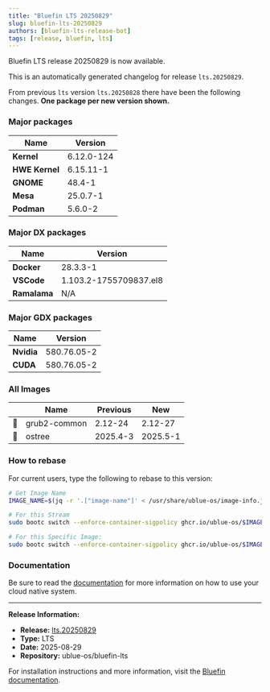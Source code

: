 ```yaml
---
title: "Bluefin LTS 20250829"
slug: bluefin-lts-20250829
authors: [bluefin-lts-release-bot]
tags: [release, bluefin, lts]
---
```


Bluefin LTS release 20250829 is now available.

<!--truncate-->

This is an automatically generated changelog for release `lts.20250829`.

From previous `lts` version `lts.20250828` there have been the following changes. **One package per new version shown.**

### Major packages

| Name           | Version    |
| -------------- | ---------- |
| **Kernel**     | 6.12.0-124 |
| **HWE Kernel** | 6.15.11-1  |
| **GNOME**      | 48.4-1     |
| **Mesa**       | 25.0.7-1   |
| **Podman**     | 5.6.0-2    |

### Major DX packages

| Name         | Version                |
| ------------ | ---------------------- |
| **Docker**   | 28.3.3-1               |
| **VSCode**   | 1.103.2-1755709837.el8 |
| **Ramalama** | N/A                    |

### Major GDX packages

| Name       | Version     |
| ---------- | ----------- |
| **Nvidia** | 580.76.05-2 |
| **CUDA**   | 580.76.05-2 |

### All Images

|     | Name         | Previous | New      |
| --- | ------------ | -------- | -------- |
| 🔄  | grub2-common | 2.12-24  | 2.12-27  |
| 🔄  | ostree       | 2025.4-3 | 2025.5-1 |

### How to rebase

For current users, type the following to rebase to this version:

```bash
# Get Image Name
IMAGE_NAME=$(jq -r '.["image-name"]' < /usr/share/ublue-os/image-info.json)

# For this Stream
sudo bootc switch --enforce-container-sigpolicy ghcr.io/ublue-os/$IMAGE_NAME:lts

# For this Specific Image:
sudo bootc switch --enforce-container-sigpolicy ghcr.io/ublue-os/$IMAGE_NAME:lts.20250829
```

### Documentation

Be sure to read the [documentation](https://docs.projectbluefin.io/lts) for more information
on how to use your cloud native system.

---

**Release Information:**

- **Release:** [lts.20250829](https://github.com/ublue-os/bluefin-lts/releases/tag/lts.20250829)
- **Type:** LTS
- **Date:** 2025-08-29
- **Repository:** ublue-os/bluefin-lts

For installation instructions and more information, visit the [Bluefin documentation](https://docs.projectbluefin.io/).
